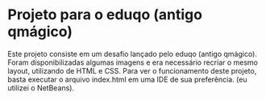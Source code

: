 # Projeto para o eduqo (antigo qmágico)
  Este projeto consiste em um desafio lançado pelo eduqo (antigo qmágico). Foram disponibilizadas algumas imagens e era necessário recriar o mesmo layout, utilizando de HTML e CSS.
  Para ver o funcionamento deste projeto, basta executar o arquivo index.html em uma IDE de sua preferência. (eu utilizei o NetBeans).
